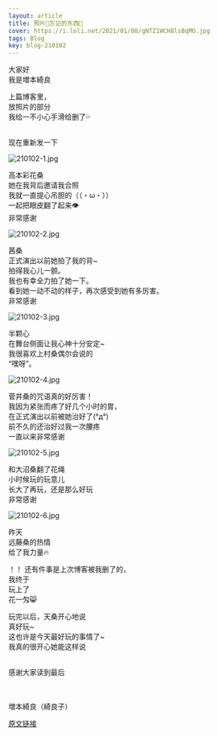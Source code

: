```yaml
---
layout: article
title: 照片📸忘记的东西📸
cover: https://i.loli.net/2021/01/08/gNTZ1WCH8lsBqMO.jpg
tags: Blog
key: blog-210102
---
```

大家好<br/>
我是増本綺良

上篇博客里，<br/>
放照片的部分<br/>
我给一不小心手滑给删了💦
<br/><br/>

现在重新发一下
<!--more-->

![210102-1.jpg](https://i.loli.net/2021/01/08/gNTZ1WCH8lsBqMO.jpg)

高本彩花桑<br/>
她在我背后邀请我合照<br/>
我就一直提心吊胆的（（・ω・））<br/>
一起把眼皮翻了起来👁<br/>
非常感谢

![210102-2.jpg](https://i.loli.net/2021/01/08/98VTPSl1nsXhHLb.jpg)

茜桑<br/>
正式演出以前她拍了我的背~<br/>
拍得我心儿一颤。<br/>
我也有幸全力拍了她一下。<br/>
看到她一动不动的样子，再次感受到她有多厉害。<br/>
非常感谢


![210102-3.jpg](https://i.loli.net/2021/01/08/j6EJlSoapCc3UF8.jpg)

半颗心<br/>
在舞台侧面让我心神十分安定~<br/>
我很喜欢上村桑偶尔会说的<br/>
“嘿呀”。

![210102-4.jpg](https://i.loli.net/2021/01/08/yVGI9Ce4ZQ1Wxv2.jpg)

菅井桑的咒语真的好厉害！<br/>
我因为紧张而疼了好几个小时的胃，<br/>
在正式演出以前被她治好了(°д°)<br/>
前不久的还治好过我一次腰疼<br/>
一直以来非常感谢

![210102-5.jpg](https://i.loli.net/2021/01/08/VIKxZYFNu5tHbAJ.jpg)

和大沼桑翻了花绳<br/>
小时候玩的玩意儿<br/>
长大了再玩，还是那么好玩<br/>
非常感谢

![210102-6.jpg](https://i.loli.net/2021/01/08/izoMqOAvKVZnQwY.jpg)

昨天<br/>
远藤桑的热情<br/>
给了我力量🔥

！！
还有件事是上次博客被我删了的，<br/>
我终于<br/>
玩上了<br/>
花一匁😸

玩完以后，天桑开心地说<br/>
真好玩~<br/>
这也许是今天最好玩的事情了~<br/>
我真的很开心她能这样说
<br/><br/>

感谢大家读到最后
<br/><br/><br/>

増本綺良（綺良子）

[原文链接](https://sakurazaka46.com/s/s46/diary/detail/37342?cd=blog)